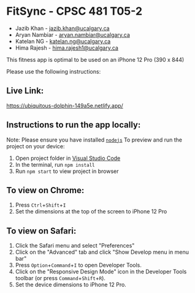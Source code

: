 
  # FitSync - CPSC 481 T05-2
  - Jazib Khan - jazib.khan@ucalgary.ca
  - Aryan Nambiar - aryan.nambiar@ucalgary.ca
  - Katelan NG - katelan.ng@ucalgary.ca 
  - Hima Rajesh - hima.rajesh1@ucalgary.ca
  
  This fitness app is optimal to be used on an iPhone 12 Pro (390 x 844)
  
  Please use the following instructions:
  
  ## Live Link:
  https://ubiquitous-dolphin-149a5e.netlify.app/
  
  ## Instructions to run the app locally:
  Note: Please ensure you have installed <code><a href="https://nodejs.org/en/download/">nodejs</a></code>
  To preview and run the project on your device:
  1) Open project folder in <a href="https://code.visualstudio.com/download">Visual Studio Code</a>
  2) In the terminal, run `npm install`
  3) Run `npm start` to view project in browser

  ## To view on Chrome:
  1) Press <code>Ctrl</code>+<code>Shift</code>+<code>I</code>
  2) Set the dimensions at the top of the screen to iPhone 12 Pro

  ## To view on Safari:
  1) Click the Safari menu and select "Preferences"
  2) Click on the "Advanced" tab and click "Show Develop menu in menu bar"
  3) Press <code>Option</code>+<code>Command</code>+<code>I</code> to open Developer Tools.
  4) Click on the "Responsive Design Mode" icon in the Developer Tools toolbar (or press <code>Command</code>+<code>Shift</code>+<code>R</code>).
  5) Set the device dimensions to iPhone 12 Pro.


